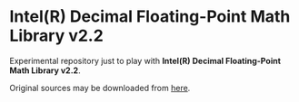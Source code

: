 # Intel(R) Decimal Floating-Point Math Library v2.2

Experimental repository just to play with **Intel(R) Decimal Floating-Point Math Library v2.2**.

Original sources may be downloaded from
[here](https://www.intel.com/content/www/us/en/developer/articles/tool/intel-decimal-floating-point-math-library.html).  

